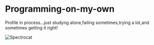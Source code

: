 # Programming-on-my-own
Profile in process...just studyng alone,failing sometimes,trying a lot,and sometimes getting it right!

![Spectrocat](https://camo.githubusercontent.com/58d9b7540caaa3fa5c7a370132eaa1f4e4a75b19e06213fa530b6936d20918b9/68747470733a2f2f692e70696e696d672e636f6d2f6f726967696e616c732f66662f64392f62342f66666439623436333636653134313431373930613830643439323234383562662e676966)
